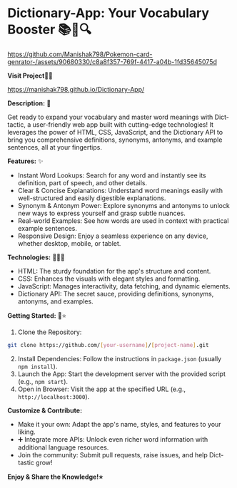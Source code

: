 # Dictionary-App: Your Vocabulary Booster 📚📖🔍

https://github.com/Manishak798/Pokemon-card-genrator-/assets/90680330/c8a8f357-769f-4417-a04b-1fd35645075d

**Visit Project🔗🌐**

https://manishak798.github.io/Dictionary-App/

**Description:** 📄

Get ready to expand your vocabulary and master word meanings with Dict-tactic, a user-friendly web app built with cutting-edge technologies!  It leverages the power of HTML, CSS, JavaScript, and the Dictionary API to bring you comprehensive definitions, synonyms, antonyms, and example sentences, all at your fingertips. 

**Features:** ✨

*  Instant Word Lookups: Search for any word and instantly see its definition, part of speech, and other details.
*  Clear & Concise Explanations: Understand word meanings easily with well-structured and easily digestible explanations.
*  Synonym & Antonym Power: Explore synonyms and antonyms to unlock new ways to express yourself and grasp subtle nuances.
*  Real-world Examples: See how words are used in context with practical example sentences.
*  Responsive Design: Enjoy a seamless experience on any device, whether desktop, mobile, or tablet.

**Technologies:** 👩🏻‍💻

*  HTML: The sturdy foundation for the app's structure and content.
*  CSS: Enhances the visuals with elegant styles and formatting.
*  JavaScript: Manages interactivity, data fetching, and dynamic elements.
*  Dictionary API: The secret sauce, providing definitions, synonyms, antonyms, and examples.

**Getting Started:** 🌟⭐

1.  Clone the Repository:
   ```bash
   git clone https://github.com/[your-username]/[project-name].git
   ```
2.  Install Dependencies:
   Follow the instructions in `package.json` (usually `npm install`).
3.  Launch the App:
   Start the development server with the provided script (e.g., `npm start`).
4.  Open in Browser:
   Visit the app at the specified URL (e.g., `http://localhost:3000`).

**Customize & Contribute:**

*  Make it your own: Adapt the app's name, styles, and features to your liking.
* ➕ Integrate more APIs: Unlock even richer word information with additional language resources.
*  Join the community: Submit pull requests, raise issues, and help Dict-tastic grow!

**Enjoy & Share the Knowledge!⭐** 
